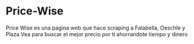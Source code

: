 # Price-Wise
Price Wise es una pagina web que hace scraping a Falabella, Oeschle y Plaza Vea para buscar el mejor precio por ti ahorrandote tiempo y dinero
